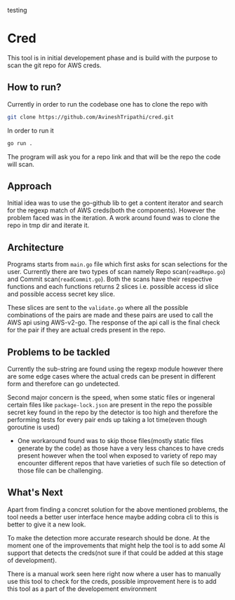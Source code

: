 testing
# Cred

This tool is in initial developement phase and is build with the purpose to scan the git repo for AWS creds.


## How to run?

Currently in order to run the codebase one has to clone the repo with 
```bash
git clone https://github.com/AvineshTripathi/cred.git
```


In order to run it 

```bash
go run .
``` 

The program will ask you for a repo link and that will be the repo the code will scan.

## Approach

Initial idea was to use the go-github lib to get a content iterator and search for the regexp match of AWS creds(both the components).
However the problem faced was in the iteration. A work around found was to clone the repo in tmp dir and iterate it.


## Architecture 

Programs starts from `main.go` file which first asks for scan selections for the user. Currently there are two types of scan namely Repo scan(`readRepo.go`) and Commit scan(`readCommit.go`). Both the scans have their respective functions and each functions returns 2 slices i.e. possible access id slice and possible access secret key slice.

These slices are sent to the `validate.go` where all the possible combinations of the pairs are made and these pairs are used to call the AWS api using AWS-v2-go. The response of the api call is the final check for the pair if they are actual creds present in the repo. 


## Problems to be tackled 

Currently the sub-string are found using the regexp module however there are some edge cases where the actual creds can be present in different form and therefore can go undetected. 

Second major concern is the speed, when some static files or ingeneral certain files like `package-lock.json` are present in the repo the possible secret key found in the repo by the detector is too high and therefore the performing tests for every pair ends up taking a lot time(even though goroutine is used)
- One workaround found was to skip those files(mostly static files generate by the code) as those have a very less chances to have creds present however when the tool when exposed to variety of repo may encounter different repos that have varieties of such file so detection of those file can be challenging.


## What's Next

Apart from finding a concret solution for the above mentioned problems, the tool needs a better user interface hence maybe adding cobra cli to this is better to give it a new look.

To make the detection more accurate research should be done. At the moment one of the improvements that might help the tool is to add some AI support that detects the creds(not sure if that could be added at this stage of development).

There is a manual work seen here right now where a user has to manually use this tool to check for the creds, possible improvement here is to add this tool as a part of the developement environment 
